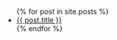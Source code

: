 <ul>
  {% for post in site.posts %}
    <li>
      <a href="{{ post.url }}">{{ post.title }}</a>
    </li>
  {% endfor %}
</ul>
<!--stackedit_data:
eyJoaXN0b3J5IjpbOTAyOTAzMDg4XX0=
-->